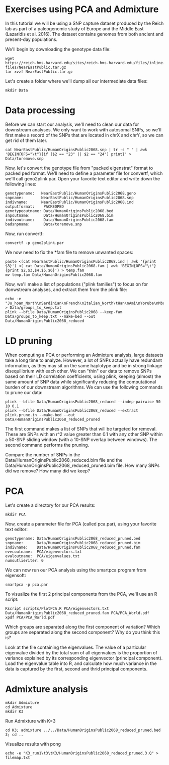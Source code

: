 Exercises using PCA and Admixture
===============

In this tutorial we will be using a SNP capture dataset produced by the Reich lab as part of a paleogenomic study of Europe and the Middle East (Lazaridis et al. 2016). The dataset contains genomes from both ancient and present-day populations.

We'll begin by downloading the genotype data file:

```
wget https://reich.hms.harvard.edu/sites/reich.hms.harvard.edu/files/inline-files/NearEastPublic.tar.gz
tar xvzf NearEastPublic.tar.gz
```

Let's create a folder where we'll dump all our intermediate data files:

```
mkdir Data
```


# Data processing

Before we can start our analysis, we'll need to clean our data for downstream analyses. We only want to work with autosomal SNPs, so we'll first make a record of the SNPs that are located in chrX and chrY, so we can get rid of them later.

```
cat NearEastPublic/HumanOriginsPublic2068.snp | tr -s " " | awk 'BEGIN{OFS="\t"}{if ($2 == "23" || $2 == "24") print}' > Data/toremove.snp
```

Now, let's convert the genotype file from "packed eigenstrat" format to packed ped format. We'll need to define a parameter file for convertf, which we'll call geno2plink.par. Open your favorite text editor and write down the following lines:


```
genotypename:   NearEastPublic/HumanOriginsPublic2068.geno
snpname:        NearEastPublic/HumanOriginsPublic2068.snp
indivname:      NearEastPublic/HumanOriginsPublic2068.ind
outputformat:    PACKEDPED
genotypeoutname: Data/HumanOriginsPublic2068.bed
snpoutname:      Data/HumanOriginsPublic2068.bim
indivoutname:    Data/HumanOriginsPublic2068.fam
badsnpname:      Data/toremove.snp
```

Now, run convertf:

```
convertf -p geno2plink.par
```

We now need to fix the *fam file to remove unwanted spaces:

```
paste <(cat NearEastPublic/HumanOriginsPublic2068.ind | awk '{print $3}') <( cat Data/HumanOriginsPublic2068.fam | awk 'BEGIN{OFS="\t"}{print $2,$3,$4,$5,$6}') > temp.fam
mv temp.fam Data/HumanOriginsPublic2068.fam
```

Now, we'll make a list of populations ("plink families") to focus on for donwstream analyses, and extract them from the plink file:

```
echo -e "Ju_hoan_North\nSardinian\nFrench\nItalian_North\tHan\nAmi\nYoruba\nMbuti\nPapuan\nOrcadian\nMayan\nKaritiana" > Data/groups_to_keep.txt
plink --bfile Data/HumanOriginsPublic2068 --keep-fam Data/groups_to_keep.txt --make-bed --out Data/HumanOriginsPublic2068_reduced
```

# LD pruning

When computing a PCA or performing an Admixture analysis, large datasets take a long time to analyze. However, a lot of SNPs actually have redundant information, as they may sit on the same haplotype and be in strong linkage disequilibrium with each other. We can "thin" our data to remove SNPs based on their LD correlation coefficients, using plink, keeping (almost) the same amount of SNP data while significantly reducing the computational burden of our downstream algorithms. We can use the following commands to prune our data:

```
plink --bfile Data/HumanOriginsPublic2068_reduced --indep-pairwise 50 10 0.1
plink --bfile Data/HumanOriginsPublic2068_reduced --extract plink.prune.in --make-bed --out Data/HumanOriginsPublic2068_reduced_pruned

```

The first command makes a list of SNPs that will be targeted for removal. These are SNPs with an r^2 value greater than 0.1 with any other SNP within a 50-SNP sliding window (with a 10-SNP overlap between windows). The second command performs the pruning.

Compare the number of SNPs in the Data/HumanOriginsPublic2068_reduced.bim file and the Data/HumanOriginsPublic2068_reduced_pruned.bim file. How many SNPs did we remove? How many did we keep?

# PCA

Let's create a directory for our PCA results:
```
mkdir PCA
```

Now, create a parameter file for PCA (called pca.par), using your favorite text editor:

```
genotypename: Data/HumanOriginsPublic2068_reduced_pruned.bed
snpname:      Data/HumanOriginsPublic2068_reduced_pruned.bim
indivname:    Data/HumanOriginsPublic2068_reduced_pruned.fam
evecoutname:  PCA/eigenvectors.txt
evaloutname:  PCA/eigenvalues.txt
numoutlieriter: 0
```

We can now run our PCA analysis using the smartpca program from eigensoft:

```
smartpca -p pca.par
```

To visualize the first 2 principal components from the PCA, we'll use an R script:

```
Rscript scripts/PlotPCA.R PCA/eigenvectors.txt Data/HumanOriginsPublic2068_reduced_pruned.fam PCA/PCA_World.pdf
xpdf PCA/PCA_World.pdf
```

Which groups are separated along the first component of variation? Which groups are separated along the second component? Why do you think this is?

Look at the file containing the eigenvalues. The value of a particular eigenvalue divided by the total sum of all eigenvalues is the proportion of variance explained by its corresponding eigenvector (principal component). Load the eigenvalue table into R, and calculate how much variance in the data is captured by the first, second and thrid principal components.

# Admixture analysis

```
mkdir Admixture
cd Admixture
mkdir K3
```

Run Admixture with K=3

```
cd K3; admixture ../../Data/HumanOriginsPublic2068_reduced_pruned.bed 3; cd ..

```

Visualize results with pong

```
echo -e "K3_run1\t3\tK3/HumanOriginsPublic2068_reduced_pruned.3.Q" > filemap.txt

```
